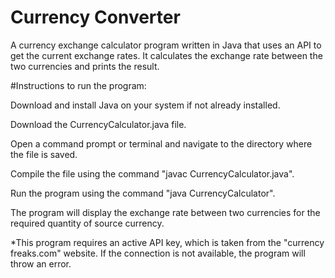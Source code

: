 # Currency Converter

A currency exchange calculator program written in Java that uses an API to get the current exchange rates. It calculates the exchange rate between the two currencies and prints the result.

#Instructions to run the program:

Download and install Java on your system if not already installed.

Download the CurrencyCalculator.java file.

Open a command prompt or terminal and navigate to the directory where the file is saved.

Compile the file using the command "javac CurrencyCalculator.java".

Run the program using the command "java CurrencyCalculator".

The program will display the exchange rate between two currencies for the required quantity of source currency.

*This program requires an active API key, which is taken from the "currency freaks.com" website. If the connection is not available, the program will throw an error.

